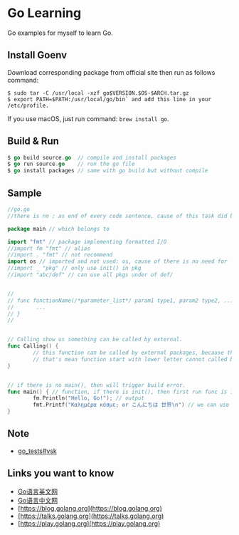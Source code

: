 # Go Learning

Go examples for myself to learn Go.

## Install Goenv

Download corresponding package from official site then run as follows command: 

```Shell
$ sudo tar -C /usr/local -xzf go$VERSION.$OS-$ARCH.tar.gz
$ export PATH=$PATH:/usr/local/go/bin` and add this line in your /etc/profile.

```

If you use macOS, just run command: `brew install go`.


## Build & Run

```Go
$ go build source.go  // compile and install packages
$ go run source.go    // run the go file
$ go install packages // same with go build but without compile

```


## Sample

```Go
//go.go
//there is no ; as end of every code sentence, cause of this task did by compiler automatically.

package main // which belongs to

import "fmt" // package implementing formatted I/O
//import fm "fmt" // alias
//import . "fmt" // not recommend
import os // imported and not used: os, cause of there is no need for `os`
//import _ "pkg" // only use init() in pkg
//import "abc/def" // can use all pkgs under of def/


//
// func functionName(/*parameter_list*/ param1 type1, param2 type2, ...) (/*return_value_list*/ ret1 type1, ret2 type2, ...) {
//       ...
// }
//


// Calling show us something can be called by external.
func Calling() {
        // this function can be called by external packages, because this function start with upper letter.
        // that's mean function start with lower letter cannot called by external packages.
}


// if there is no main(), then will trigger build error.
func main() { // function, if there is init(), then first run func is init().
        fm.Println("Hello, Go!"); // output
        fmt.Printf("Καλημέρα κόσμε; or こんにちは 世界\n") // we can use international characters in go.
}

```

## Note

- [go_tests#ysk](https://github.com/i0Ek3/go_tests#ysk)


## Links you want to know

- [Go语言英文网](http://docs.studygolang.com/)
- [Go语言中文网](https://studygolang.com/)
- [https://blog.golang.org](https://blog.golang.org)
- [https://talks.golang.org](https://talks.golang.org)
- [https://play.golang.org](https://play.golang.org)

